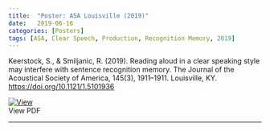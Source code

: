 ```yaml
---
title:  "Poster: ASA Louisville (2019)"
date:   2019-06-16
categories: [Posters]
tags: [ASA, Clear Speech, Production, Recognition Memory, 2019]
---
```


Keerstock, S., & Smiljanic, R. (2019). Reading aloud in a clear speaking style may interfere
with sentence recognition memory. The Journal of the Acoustical Society of America, 145(3),
1911–1911. Louisville, KY. <a href="https://doi.org/10.1121/1.5101936">https://doi.org/10.1121/1.5101936</a>


<div class="hvrbox">
	<a href="https://skrstck.github.io/files/4pSC15.pdf"> <img src="https://skrstck.github.io/files/4pSC15-thumb.png" alt="View" class="hvrbox-layer_bottom"></a>
	<div class="hvrbox-layer_top">
		<div class="hvrbox-text">View PDF</div>
	</div>
</div>


<hr>

